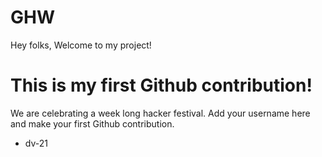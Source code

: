 # GHW

Hey folks,
Welcome to my project!

# This is my first Github contribution!

We are celebrating a week long hacker festival. Add your username here and make your first Github contribution.
- dv-21